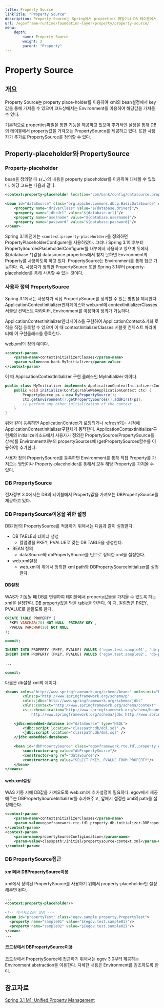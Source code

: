 ```yaml
---
title: Property Source
linkTitle: "Property Source"
description: Property Source는 Spring에서 properties 파일이나 DB 테이블에서 key-value 형식의 설정 값을 가져올 수 있도록 하는 기능이다. **Property-placeholder**는 XML 설정 파일에서 `${}`를 사용해 외부 설정 값을 참조하며, Spring 3.1 이후에는 **PropertySourcesPlaceholderConfigurer**가 사용된다. **DB PropertySource**는 DB 테이블에서 설정 값을 가져오는 기능을 제공하며, `DBPropertySourceInitializer`를 통해 WAS 기동 시 설정 값을 로드할 수 있다.
url: /egovframe-runtime/foundation-layer/property/property-source/
menu:
    depth:
        name: Property Source
        weight: 2
        parent: "Property"
---
```

# Property Source

## 개요

Property Source는 property place-holder를 이용하여 xml의 bean설정에서 key값을 통해 가져올 수 있으며 코드상에서는 Environment를 이용하여 해당값을 가져올 수 있다.

기본적으로 properties파일을 통한 기능을 제공하고 있으며 추가적인 설정을 통해 DB의 테이블에서 property값을 가져오는 PropertySource를 제공하고 있다. 또한 사용자가 추가로 PropertySource를 정의할 수 있다.

## Property-placeholder와 PropertySource

### Property-placeholder

bean을 정의할 때 `${…}`의 내용을 property placeholder를 이용하여 대체할 수 있었다.
해당 코드는 다음과 같다.

```xml
<context:property-placeholder location="com/bank/config/datasource.properties"/>
 
<bean id="dataSource" class="org.apache.commons.dbcp.BasicDataSource" destroy-method="close">
    <property name="driverClass" value="${database.driver}"/>
    <property name="jdbcUrl" value="${database.url}"/>
    <property name="username" value="${database.username}"/>
    <property name="password" value="${database.password}"/>
</bean>
```

Spring 3.1이전에는 `<context:property-placeholder>`를 정의하면 PropertyPlaceholderConfigurer를 사용하였다. 그러나 Spring 3.1이후부터 PropertySourcesPlaceholderConfigurer를 내부에서 사용하고 있으며 위에서 ${database.*}값을 datasource.properties에서 찾지 못하면 Environment의 Property를 사용하도록 하고 있다.
PropertySource는 Environment를 통해 접근 가능하다. 즉, 사용자가 정의한 PropertySource 또한 Spring 3.1부터 property-placeholder를 통해 사용할 수 있는 것이다.

### 사용자 정의 PropertySource

Spring 3.1에서는 사용자가 직접 PropertySource를 정의할 수 있는 방법을 제시한다.
ApplicationContextInitializer인터페이스와 web.xml에 contextInitializerClasses서블릿 컨텍스트 파라미터, Environment를 이용하여 정의가 가능하다.

ApplicationContextInitializer인터페이스를 구현하여 ApplicationContext초기화 로직을 직접 등록할 수 있으며 이 때 contextInitializerClasses 서블릿 컨텍스트 파라미터에 이 구현클래스를 등록한다.

web.xml의 정의 예이다.

```xml
<context-param>
    <param-name>contextInitializerClasses</param-name>
    <param-value>com.bank.MyInitializer</param-value>
</context-param>
```

이 때 ApplicationContextInitializer 구현 클래스인 MyInitializer 예이다.

```java
public class MyInitializer implements ApplicationContextInitializer<ConfigurableWebApplicationContext> {
    public void initialize(ConfigurableWebApplicationContext ctx) {
        PropertySource ps = new MyPropertySource();
        ctx.getEnvironment().getPropertySources().addFirst(ps);
        // perform any other initialization of the context ...
    }
}
```

위와 같이 등록하면 ApplicationContext가 로딩되거나 refresh되는 시점에 ApplicationContextInitializer구현체가 동작한다.
ApplicationContextInitializer구현체의 initialize메소드에서 사용자가 정의한 PropertySource(PropertySource를 상속)를 Environment내부의 propertySources에 (getPropertySources함수를 이용하여) 추가한다.

사용자 정의 PropertySource를 등록하면 Environment를 통해 직접 Property를 가져오는 방법이나 Property-placeholder를 통해서 모두 해당 Property를 가져올 수 있다.

### DB PropertySource

전자정부 3.0에서는 DB의 테이블에서 Property값을 가져오는 DBPropertySource를 제공하고 있다.

### DB PropertySource이용을 위한 설정

DB기반의 PropertySource를 적용하기 위해서는 다음과 같이 설정한다.

- DB TABLE과 데이터 생성
  - 칼럼명을 PKEY, PVALUE로 갖는 DB TABLE을 생성한다.
- BEAN 정의
  - dataSource와 dbPropertySource를 빈으로 정의한 xml을 설정한다.
- web.xml설정
  - web.xml에 위에서 정의한 xml path와 DBPropertySourceInitializer를 설정한다.

#### DB설정

WAS가 기동될 때 DB를 연결하여 테이블에서 property값들을 가져올 수 있도록 하는 xml을 설정한다. DB property값을 담을 table을 만든다. 이 때, 칼럼명은 PKEY, PVALUE로 만들도록 한다.

```sql
CREATE TABLE PROPERTY (
  PKEY VARCHAR(20) NOT NULL  PRIMARY KEY ,
  PVALUE VARCHAR(20) NOT NULL
);
 
commit;
```

```sql
INSERT INTO PROPERTY (PKEY, PVALUE) VALUES ('egov.test.sample01', 'db-property-sample01');
INSERT INTO PROPERTY (PKEY, PVALUE) VALUES ('egov.test.sample02', 'db-property-sample02');
 
...
 
commit;
```

다음은 db설정 xml의 예이다.

```xml
<beans xmlns="http://www.springframework.org/schema/beans" xmlns:xsi="http://www.w3.org/2001/XMLSchema-instance"
		xmlns:p="http://www.springframework.org/schema/p"
		xmlns:jdbc="http://www.springframework.org/schema/jdbc"
		xmlns:context="http://www.springframework.org/schema/context"
		xsi:schemaLocation="http://www.springframework.org/schema/beans http://www.springframework.org/schema/beans/spring-beans-3.2.xsd
			http://www.springframework.org/schema/jdbc http://www.springframework.org/schema/jdbc/spring-jdbc-3.2.xsd">
 
	<jdbc:embedded-database id="dataSource" type="HSQL">
		<jdbc:script location="classpath:db/ddl.sql" />
		<jdbc:script location="classpath:db/dml.sql" />
	</jdbc:embedded-database>
 
	<bean id="dbPropertySource" class="egovframework.rte.fdl.property.db.DbPropertySource">
		<constructor-arg value="dbPropertySource"/>
		<constructor-arg ref="dataSource"/>
		<constructor-arg value="SELECT PKEY, PVALUE FROM PROPERTY"/>
	</bean>
</beans>
```

#### web.xml설정

WAS 기동 시에 DB값을 가져오도록 web.xml에 추가설정이 필요하다. egov에서 제공해주는 DBPropertySourceInitializer를 추가해주고, 앞에서 설정한 xml의 path를 설정해준다.

```xml
<context-param>
    <param-name>contextInitializerClasses</param-name>
    <param-value>egovframework.rte.fdl.property.db.initializer.DBPropertySourceInitializer</param-value>
</context-param>
<context-param>
    <param-name>propertySourceConfigLocation</param-name>
    <param-value>classpath:/initial/propertysource-context.xml</param-value>
</context-param>
```

### DB PropertySource접근

#### xml에서 DBPropertySource이용

xml에서 정의된 PropertySource를 사용하기 위해서 property-placeholder만 설정해주면 된다.

```xml
...
<context:property-placeholder/>
 
<!-- 메시지소스빈 설정 -->
<bean id="propertyTest" class="egov.sample.property.PropertyTest">
  <property name="sample01" value="${egov.test.sample01}"/>
  <property name="sample02" value="${egov.test.sample02}"/>
</bean>
...
```

#### 코드상에서 DBPropertySource이용

코드상에서 PropertySource에 접근하기 위해서는 egov 3.0부터 제공하는 Environment abstraction을 이용한다. 자세한 내용은 Environment를 참조하도록 한다.

## 참고자료

[Spring 3.1 M1: Unified Property Management](http://spring.io/blog/2011/02/15/spring-3-1-m1-unified-property-management/)






